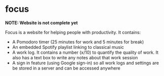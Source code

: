 # focus

**NOTE: Website is not complete yet**

Focus is a website for helping people with productivity. It contains:

- A Pomodoro timer (25 minutes for work and 5 minutes for break)
- An embedded Spotify playlist linking to classical music
- A work log. It contains a number (x/10) to quantify the quality of work. It also has a text box to write any notes about that work session
- A sign in feature (using Google sign-in) so all work logs and settings are be stored in a server and can be accessed anywhere
